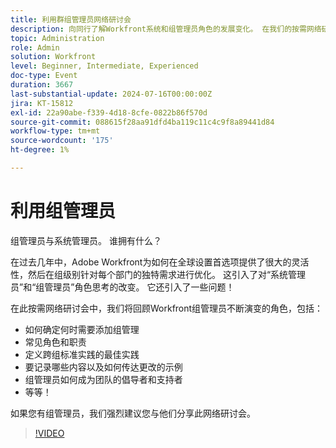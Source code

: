 ```yaml
---
title: 利用群组管理员网络研讨会
description: 向同行了解Workfront系统和组管理员角色的发展变化。 在我们的按需网络研讨会中探索角色、最佳实践、文档和宣传。
topic: Administration
role: Admin
solution: Workfront
level: Beginner, Intermediate, Experienced
doc-type: Event
duration: 3667
last-substantial-update: 2024-07-16T00:00:00Z
jira: KT-15812
exl-id: 22a90abe-f339-4d18-8cfe-0822b86f570d
source-git-commit: 088615f28aa91dfd4ba119c11c4c9f8a89441d84
workflow-type: tm+mt
source-wordcount: '175'
ht-degree: 1%

---
```


# 利用组管理员

组管理员与系统管理员。 谁拥有什么？

在过去几年中，Adobe Workfront为如何在全球设置首选项提供了很大的灵活性，然后在组级别针对每个部门的独特需求进行优化。 这引入了对“系统管理员”和“组管理员”角色思考的改变。 它还引入了一些问题！

在此按需网络研讨会中，我们将回顾Workfront组管理员不断演变的角色，包括：

* 如何确定何时需要添加组管理
* 常见角色和职责
* 定义跨组标准实践的最佳实践
* 要记录哪些内容以及如何传达更改的示例
* 组管理员如何成为团队的倡导者和支持者
* 等等！

如果您有组管理员，我们强烈建议您与他们分享此网络研讨会。

>[!VIDEO](https://video.tv.adobe.com/v/3431006/?learn=on)
